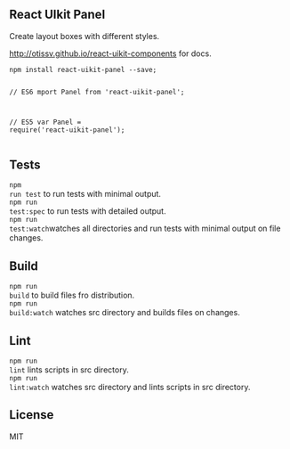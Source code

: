 <div><section><h1>React UIkit Panel</h1><p class="uk-article-lead">Create layout boxes with different styles.</p><p><a href="http://otissv.github.io/react-uikit-components/">http://otissv.github.io/react-uikit-components</a> for docs.</p></section><section><pre data-kitid="ciiuo6mkj000014mdi7cwk2ee"><code>npm install react-uikit-panel --save;

// ES6
mport Panel from &#x27;react-uikit-panel&#x27;;

// ES5
var Panel = require(&#x27;react-uikit-panel&#x27;);</code></pre></section><section><h2>Tests</h2><p><code>npm run test</code> to run tests with minimal output.<br/><code>npm run test:spec</code> to run tests with detailed output.<br/><code>npm run test:watch</code>watches all directories and run tests with minimal output on file changes.<br/></p></section><section><h2>Build</h2><p><code>npm run build</code> to build files fro distribution.<br/><code>npm run build:watch</code> watches src directory and builds files on changes.<br/></p></section><section><h2>Lint</h2><p><code>npm run lint</code> lints scripts in src directory.<br/><code>npm run lint:watch</code> watches src directory and lints scripts in src directory.<br/></p></section><section><h2>License</h2><p>MIT</p></section></div>